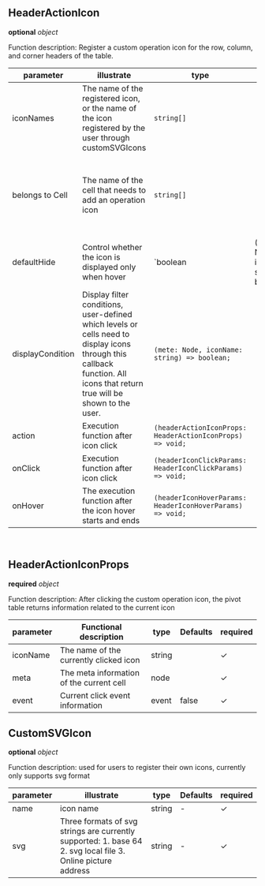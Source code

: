 ## HeaderActionIcon

**optional** *object*

Function description: Register a custom operation icon for the row, column, and corner headers of the table.

| parameter        | illustrate                                                                                                                                                                | type                                                      | Defaults                                    | required | value                                                                        | Version                                                                                     |
| ---------------- | ------------------------------------------------------------------------------------------------------------------------------------------------------------------------- | --------------------------------------------------------- | ------------------------------------------- | -------- | ---------------------------------------------------------------------------- | ------------------------------------------------------------------------------------------- |
| iconNames        | The name of the registered icon, or the name of the icon registered by the user through customSVGIcons                                                                    | `string[]`                                                |                                             | ✓        |                                                                              |                                                                                             |
| belongs to Cell  | The name of the cell that needs to add an operation icon                                                                                                                  | `string[]`                                                |                                             | ✓        | Corner header: 'cornerCell'; column header: 'colCell'; row header: 'rowCell' |                                                                                             |
| defaultHide      | Control whether the icon is displayed only when hover                                                                                                                     | \`boolean                                                 | (meta: Node, iconName: string) => boolean\` | false    |                                                                              | true                                                                                        |
| displayCondition | Display filter conditions, user-defined which levels or cells need to display icons through this callback function. All icons that return true will be shown to the user. | `(mete: Node, iconName: string) => boolean;`              |                                             |          |                                                                              | `1.26.0` returns the `iconName` and presses a single icon to control the display and hiding |
| action           | Execution function after icon click                                                                                                                                       | `(headerActionIconProps: HeaderActionIconProps) => void;` |                                             |          |                                                                              | Deprecated, please use `onClick`                                                            |
| onClick          | Execution function after icon click                                                                                                                                       | `(headerIconClickParams: HeaderIconClickParams) => void;` |                                             |          |                                                                              | `1.26.0`                                                                                    |
| onHover          | The execution function after the icon hover starts and ends                                                                                                               | `(headerIconHoverParams: HeaderIconHoverParams) => void;` |                                             |          |                                                                              | `1.26.0`                                                                                    |

​

## HeaderActionIconProps

**required** *object*

Function description: After clicking the custom operation icon, the pivot table returns information related to the current icon

| parameter | Functional description                   | type   | Defaults | required |
| --------- | ---------------------------------------- | ------ | -------- | -------- |
| iconName  | The name of the currently clicked icon   | string |          | ✓        |
| meta      | The meta information of the current cell | node   |          | ✓        |
| event     | Current click event information          | event  | false    | ✓        |

## CustomSVGIcon

**optional** *object*

Function description: used for users to register their own icons, currently only supports svg format

| parameter | illustrate                                                                                                   | type   | Defaults | required |
| --------- | ------------------------------------------------------------------------------------------------------------ | ------ | -------- | -------- |
| name      | icon name                                                                                                    | string | -        | ✓        |
| svg       | Three formats of svg strings are currently supported: 1. base 64 2. svg local file 3. Online picture address | string | -        | ✓        |
